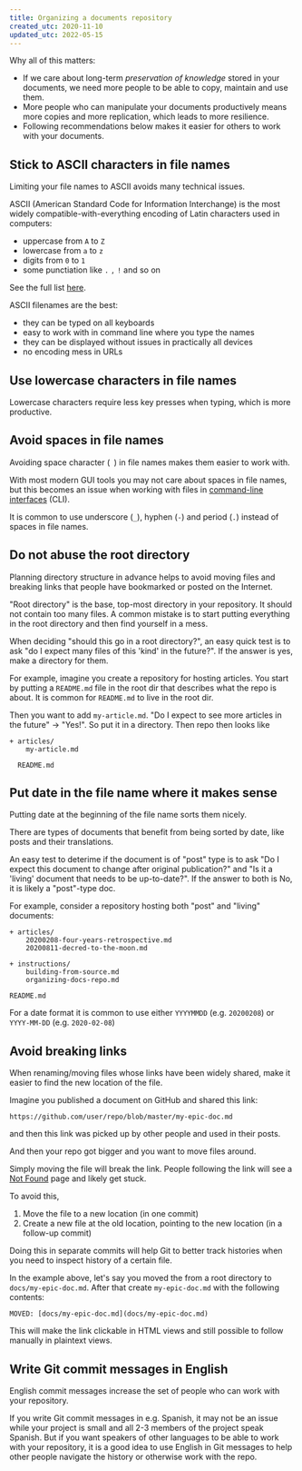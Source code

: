 ```yaml
---
title: Organizing a documents repository
created_utc: 2020-11-10
updated_utc: 2022-05-15
---
```


Why all of this matters:

- If we care about long-term _preservation of knowledge_ stored in your documents, we need more people to be able to copy, maintain and use them.
- More people who can manipulate your documents productively means more copies and more replication, which leads to more resilience.
- Following recommendations below makes it easier for others to work with your documents.


## Stick to ASCII characters in file names

Limiting your file names to ASCII avoids many technical issues.

ASCII (American Standard Code for Information Interchange) is the most widely compatible-with-everything encoding of Latin characters used in computers:

- uppercase from `A` to `Z`
- lowercase from `a` to `z`
- digits from `0` to `1`
- some punctiation like `.` `,` `!` and so on

See the full list [here](https://en.wikipedia.org/wiki/ASCII#Printable_characters).

ASCII filenames are the best:

- they can be typed on all keyboards
- easy to work with in command line where you type the names
- they can be displayed without issues in practically all devices
- no encoding mess in URLs


## Use lowercase characters in file names

Lowercase characters require less key presses when typing, which is more productive.


## Avoid spaces in file names

Avoiding space character (` `) in file names makes them easier to work with.

With most modern GUI tools you may not care about spaces in file names, but this becomes an issue when working with files in [command-line interfaces](https://en.wikipedia.org/wiki/Command-line_interface) (CLI).

It is common to use underscore (`_`), hyphen (`-`) and period (`.`) instead of spaces in file names.


## Do not abuse the root directory

Planning directory structure in advance helps to avoid moving files and breaking links that people have bookmarked or posted on the Internet.

"Root directory" is the base, top-most directory in your repository. It should not contain too many files. A common mistake is to start putting everything in the root directory and then find yourself in a mess.

When deciding "should this go in a root directory?", an easy quick test is to ask "do I expect many files of this 'kind' in the future?". If the answer is yes, make a directory for them.

For example, imagine you create a repository for hosting articles. You start by putting a `README.md` file in the root dir that describes what the repo is about. It is common for `README.md` to live in the root dir.

Then you want to add `my-article.md`. "Do I expect to see more articles in the future" -> "Yes!". So put it in a directory. Then repo then looks like

```
+ articles/
    my-article.md

  README.md
```


## Put date in the file name where it makes sense

Putting date at the beginning of the file name sorts them nicely.

There are types of documents that benefit from being sorted by date, like posts and their translations.

An easy test to deterime if the document is of "post" type is to ask "Do I expect this document to change after original publication?" and "Is it a 'living' document that needs to be up-to-date?". If the answer to both is No, it is likely a "post"-type doc.

For example, consider a repository hosting both "post" and "living" documents:

```
+ articles/
    20200208-four-years-retrospective.md
    20200811-decred-to-the-moon.md

+ instructions/
    building-from-source.md
    organizing-docs-repo.md

README.md
```

For a date format it is common to use either `YYYYMMDD` (e.g. `20200208`) or `YYYY-MM-DD` (e.g. `2020-02-08`)


## Avoid breaking links

When renaming/moving files whose links have been widely shared, make it easier to find the new location of the file.

Imagine you published a document on GitHub and shared this link:

    https://github.com/user/repo/blob/master/my-epic-doc.md

and then this link was picked up by other people and used in their posts.

And then your repo got bigger and you want to move files around.

Simply moving the file will break the link. People following the link will see a [Not Found](https://github.com/decredcommunity/guidelines/blob/master/badlink.md) page and likely get stuck.

To avoid this,

1. Move the file to a new location (in one commit)
2. Create a new file at the old location, pointing to the new location (in a follow-up commit)

Doing this in separate commits will help Git to better track histories when you need to inspect history of a certain file.

In the example above, let's say you moved the from a root directory to `docs/my-epic-doc.md`. After that create `my-epic-doc.md` with the following contents:

```
MOVED: [docs/my-epic-doc.md](docs/my-epic-doc.md)
```

This will make the link clickable in HTML views and still possible to follow manually in plaintext views.


## Write Git commit messages in English

English commit messages increase the set of people who can work with your repository.

If you write Git commit messages in e.g. Spanish, it may not be an issue while your project is small and all 2-3 members of the project speak Spanish. But if you want speakers of other languages to be able to work with your repository, it is a good idea to use English in Git messages to help other people navigate the history or otherwise work with the repo.
